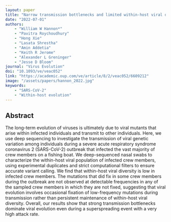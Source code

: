 ```yaml
---
layout: paper
title: "Narrow transmission bottlenecks and limited within-host viral diversity during a SARS-CoV-2 outbreak on a fishing boat"
date: "2022-07-01"
authors: 
    - "William W Hannon*"
    - "Pavitra Roychoudhury"
    - "Hong Xie"
    - "Lasata Shrestha"
    - "Amin Addetia"
    - "Keith R Jerome"
    - "Alexander L Greninger"
    - "Jesse D Bloom"
journal: "Virus Evolution"
doi: "10.1093/ve/veac052"
link: "https://academic.oup.com/ve/article/8/2/veac052/6609212"
image: "/assets/papers/hannon_2022.jpg"
keywords:
    - "SARS-CoV-2"
    - "Within-host evolution"
---
```


## Abstract

The long-term evolution of viruses is ultimately due to viral mutants that arise within infected individuals and transmit to other individuals. Here, we use deep sequencing to investigate the transmission of viral genetic variation among individuals during a severe acute respiratory syndrome coronavirus 2 (SARS-CoV-2) outbreak that infected the vast majority of crew members on a fishing boat. We deep-sequenced nasal swabs to characterize the within-host viral population of infected crew members, using experimental duplicates and strict computational filters to ensure accurate variant calling. We find that within-host viral diversity is low in infected crew members. The mutations that did fix in some crew members during the outbreak are not observed at detectable frequencies in any of the sampled crew members in which they are not fixed, suggesting that viral evolution involves occasional fixation of low-frequency mutations during transmission rather than persistent maintenance of within-host viral diversity. Overall, our results show that strong transmission bottlenecks dominate viral evolution even during a superspreading event with a very high attack rate.
